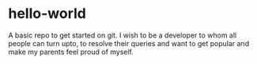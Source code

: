 # hello-world
A basic repo to get started on git.
I wish to be a developer to whom all people can turn upto, to resolve their queries and want to get popular and make my parents feel proud of myself.
